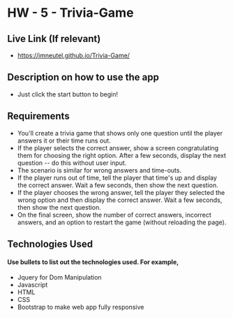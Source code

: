 # HW - 5 - Trivia-Game

## Live Link (If relevant)
 - https://jmneutel.github.io/Trivia-Game/

## Description on how to use the app
- Just click the start button to begin! 
## Requirements
- You'll create a trivia game that shows only one question until the player answers it or their time runs out.
- If the player selects the correct answer, show a screen congratulating them for choosing the right option. After a few seconds, display the next question -- do this without user input.
- The scenario is similar for wrong answers and time-outs.
- If the player runs out of time, tell the player that time's up and display the correct answer. Wait a few seconds, then show the next question.
- If the player chooses the wrong answer, tell the player they selected the wrong option and then display the correct answer. Wait a few seconds, then show the next question.
- On the final screen, show the number of correct answers, incorrect answers, and an option to restart the game (without reloading the page).

## Technologies Used
#### Use bullets to list out the technologies used. For example,
- Jquery for Dom Manipulation
- Javascript
- HTML
- CSS
- Bootstrap to make web app fully responsive
